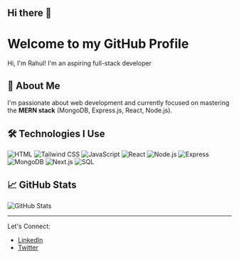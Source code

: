 ## Hi there 👋

# Welcome to my GitHub Profile

Hi, I'm Rahul! I'm an aspiring full-stack developer

## 🚀 About Me
I'm passionate about web development and currently focused on mastering the **MERN stack** (MongoDB, Express.js, React, Node.js).

## 🛠️ Technologies I Use
  ![HTML](https://cdn.jsdelivr.net/gh/devicons/devicon/icons/html5/html5-original.svg)
  ![Tailwind CSS](https://cdn.jsdelivr.net/gh/devicons/devicon/icons/tailwindcss/tailwindcss-plain.svg)
  ![JavaScript](https://cdn.jsdelivr.net/gh/devicons/devicon/icons/javascript/javascript-original.svg)
  ![React](https://cdn.jsdelivr.net/gh/devicons/devicon/icons/react/react-original.svg)
  ![Node.js](https://cdn.jsdelivr.net/gh/devicons/devicon/icons/nodejs/nodejs-original.svg)
  ![Express](https://cdn.jsdelivr.net/gh/devicons/devicon/icons/express/express-original.svg)
  ![MongoDB](https://cdn.jsdelivr.net/gh/devicons/devicon/icons/mongodb/mongodb-original.svg)
  ![Next.js](https://cdn.jsdelivr.net/gh/devicons/devicon/icons/nextjs/nextjs-original.svg)
  ![SQL](https://cdn.jsdelivr.net/gh/devicons/devicon/icons/mysql/mysql-original.svg)
  

## 📈 GitHub Stats
![GitHub Stats](https://github-readme-stats.vercel.app/api?username=Im-Rahul-Panchal&show_icons=true&count_private=true)

---

Let's Connect:
- [LinkedIn](https://linkedin.com/in/rahul-panchal28)
- [Twitter](https://x.com/rahulasync)

